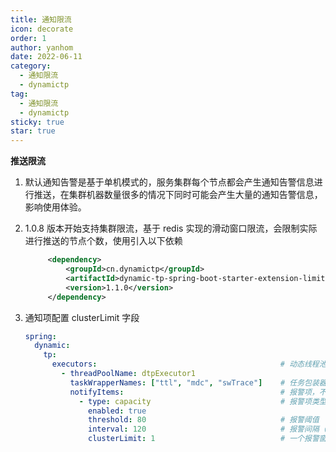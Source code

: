 ```yaml
---
title: 通知限流
icon: decorate
order: 1
author: yanhom
date: 2022-06-11
category:
  - 通知限流
  - dynamictp
tag:
  - 通知限流
  - dynamictp
sticky: true
star: true
---
```


<div class="wwads-cn wwads-vertical wwads-sticky" data-id="212" style="max-width:180px"></div>

**推送限流**

1. 默认通知告警是基于单机模式的，服务集群每个节点都会产生通知告警信息进行推送，在集群机器数量很多的情况下同时可能会产生大量的通知告警信息，影响使用体验。

2. 1.0.8 版本开始支持集群限流，基于 redis 实现的滑动窗口限流，会限制实际进行推送的节点个数，使用引入以下依赖
   ```xml
        <dependency>
            <groupId>cn.dynamictp</groupId>
            <artifactId>dynamic-tp-spring-boot-starter-extension-limiter-redis</artifactId>
            <version>1.1.0</version>
        </dependency>
    ```
3. 通知项配置 clusterLimit 字段
   ```yaml
   spring:
     dynamic:
       tp:
         executors:                                         # 动态线程池配置，省略其他项，具体看上述配置文件
           - threadPoolName: dtpExecutor1
             taskWrapperNames: ["ttl", "mdc", "swTrace"]    # 任务包装器名称，继承TaskWrapper接口
             notifyItems:                                   # 报警项，不配置自动会按默认值配置（变更通知、容量报警、活性报警）
               - type: capacity                             # 报警项类型，查看源码 NotifyTypeEnum枚举类
                 enabled: true
                 threshold: 80                              # 报警阈值
                 interval: 120                              # 报警间隔（单位：s）
                 clusterLimit: 1                            # 一个报警窗口内，只允许该配置数量的机器进行推送通知，默认为1
   ```


